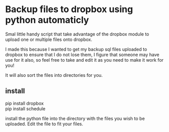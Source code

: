 # Backup files to dropbox using python automaticly

Smal little handy script that take advantage of the dropbox module to upload one or multiple files onto dropbox. 

I made this because I wanted to get my backup sql files uploaded to dropbox to ensure that I do not lose them, I figure that someone may have use for it also, so feel free to take and edit it as you need to make it work for you! 

It will also sort the files into directories for you.


## install
pip install dropbox <br>
pip install schedule

install the python file into the directory with the files you wish to be uploaded.
Edit the file to fit your files.


